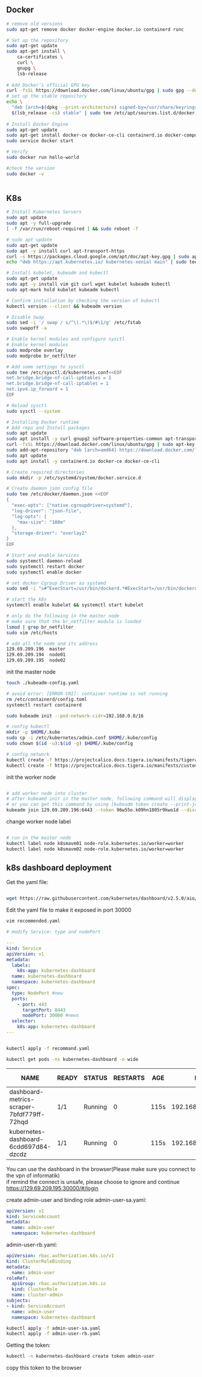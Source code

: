 ## Docker

```sh
# remove old versions
sudo apt-get remove docker docker-engine docker.io containerd runc

# Set up the repository
sudo apt-get update
sudo apt-get install \
    ca-certificates \
    curl \
    gnupg \
    lsb-release
    
# Add Docker’s official GPG key
curl -fsSL https://download.docker.com/linux/ubuntu/gpg | sudo gpg --dearmor -o /usr/share/keyrings/docker-archive-keyring.gpg
# set up the stable repository
echo \
  "deb [arch=$(dpkg --print-architecture) signed-by=/usr/share/keyrings/docker-archive-keyring.gpg] https://download.docker.com/linux/ubuntu \
  $(lsb_release -cs) stable" | sudo tee /etc/apt/sources.list.d/docker.list > /dev/null
  
# Install Docker Engine
sudo apt-get update
sudo apt-get install docker-ce docker-ce-cli containerd.io docker-compose-plugin
sudo service docker start

# Verify
sudo docker run hello-world

#check the version
sudo docker -v
    
```



## K8s

```sh
# Install Kubernetes Servers
sudo apt update
sudo apt -y full-upgrade
[ -f /var/run/reboot-required ] && sudo reboot -f

# sudo apt update
sudo apt-get update
sudo apt -y install curl apt-transport-https
curl -s https://packages.cloud.google.com/apt/doc/apt-key.gpg | sudo apt-key add -
echo "deb https://apt.kubernetes.io/ kubernetes-xenial main" | sudo tee /etc/apt/sources.list.d/kubernetes.list

# Install kubelet, kubeadm and kubectl
sudo apt-get update
sudo apt -y install vim git curl wget kubelet kubeadm kubectl
sudo apt-mark hold kubelet kubeadm kubectl

# Confirm installation by checking the version of kubectl
kubectl version --client && kubeadm version

# Disable Swap
sudo sed -i '/ swap / s/^\(.*\)$/#\1/g' /etc/fstab
sudo swapoff -a

# Enable kernel modules and configure sysctl
# Enable kernel modules
sudo modprobe overlay
sudo modprobe br_netfilter

# Add some settings to sysctl
sudo tee /etc/sysctl.d/kubernetes.conf<<EOF
net.bridge.bridge-nf-call-ip6tables = 1
net.bridge.bridge-nf-call-iptables = 1
net.ipv4.ip_forward = 1
EOF

# Reload sysctl
sudo sysctl --system

# Installing Docker runtime
# Add repo and Install packages
sudo apt update
sudo apt install -y curl gnupg2 software-properties-common apt-transport-https ca-certificates
curl -fsSL https://download.docker.com/linux/ubuntu/gpg | sudo apt-key add -
sudo add-apt-repository "deb [arch=amd64] https://download.docker.com/linux/ubuntu $(lsb_release -cs) stable"
sudo apt update
sudo apt install -y containerd.io docker-ce docker-ce-cli

# Create required directories
sudo mkdir -p /etc/systemd/system/docker.service.d

# Create daemon json config file
sudo tee /etc/docker/daemon.json <<EOF
{
  "exec-opts": ["native.cgroupdriver=systemd"],
  "log-driver": "json-file",
  "log-opts": {
    "max-size": "100m"
  },
  "storage-driver": "overlay2"
}
EOF

# Start and enable Services
sudo systemctl daemon-reload 
sudo systemctl restart docker
sudo systemctl enable docker

# set docker Cgroup Driver as systemd
sudo sed -i "s#^ExecStart=/usr/bin/dockerd.*#ExecStart=/usr/bin/dockerd -H fd:// --containerd=/run/containerd/containerd.sock --exec-opt native.cgroupdriver=systemd#g" /usr/lib/systemd/system/docker.service

# start the k8s
systemctl enable kubelet && systemctl start kubelet

# only do the following in the master node
# make sure that the br_netfilter module is loaded
lsmod | grep br_netfilter
sudo vim /etc/hosts

# add all the node and its address
129.69.209.196  master
129.69.209.194  node01
129.69.209.195  node02

```

init the master node  

```sh
touch ./kubeadm-config.yaml

# avoid error: [ERROR CRI]: container runtime is not running
rm /etc/containerd/config.toml
systemctl restart containerd

sudo kubeadm init --pod-network-cidr=192.168.0.0/16

# config kubectl
mkdir -p $HOME/.kube
sudo cp -i /etc/kubernetes/admin.conf $HOME/.kube/config
sudo chown $(id -u):$(id -g) $HOME/.kube/config

# config network
kubectl create -f https://projectcalico.docs.tigera.io/manifests/tigera-operator.yaml
kubectl create -f https://projectcalico.docs.tigera.io/manifests/custom-resources.yaml

```

init the worker node  

```sh

# add worker node into cluster
# after kubeamd init in the master node, following command will display
# or you can get this command by using [kubeadm token create --print-join-command]
kubeadm join 129.69.209.196:6443 --token 96w55o.k09hn1805r9kwo1d --discovery-token-ca-cert-hash sha256:8095efe3fefa61af99de16e6d6ed421f453c1f9ad46527fbd854caf182569479

``` 

change worker node label  

```sh

# run in the master node
kubectl label node k8smavm01 node-role.kubernetes.io/worker=worker
kubectl label node k8smavm02 node-role.kubernetes.io/worker=worker

```

## k8s dashboard deployment

Get the yaml file:

```sh

wget https://raw.githubusercontent.com/kubernetes/dashboard/v2.5.0/aio/deploy/recommended.yaml

```

Edit the yaml file to make it exposed in port 30000

```sh
vim recommended.yaml

# modify Service: type and nodePort
```

```yaml
---
kind: Service
apiVersion: v1
metadata:
  labels:
    k8s-app: kubernetes-dashboard
  name: kubernetes-dashboard
  namespace: kubernetes-dashboard
spec:
  type: NodePort #new
  ports:
    - port: 443
      targetPort: 8443
      nodePort: 30000 #news
  selector:
    k8s-app: kubernetes-dashboard
---
```

```sh

kubectl apply -f recommand.yaml

kubectl get pods -ns kubernetes-dashboard -o wide
```

|                          NAME                    |   READY  |    STATUS  |  RESTARTS  |   AGE  |          IP         |    NODE    |   NOMINATED NODE |
| ------------------------------------------------ | -------- | ---------- | ---------- | ------ | ------------------- | ---------- | -----------------|
| dashboard-metrics-scraper-7bfdf779ff-72hqd       | 1/1      | Running    |      0     |   115s |   192.168.182.194   |  <none>    |     <none>       |
| kubernetes-dashboard-6cdd697d84-dzcdz            | 1/1      | Running    |      0     |   115s |   192.168.182.194   |  <none>    |     <none>       |

You can use the dashboard in the browser(Please make sure you connect to the vpn of informatik)  
if remind the connect is unsafe, please choose to ignore and continue
https://129.69.209.195:30000/#/login  

create admin-user and binding role
admin-user-sa.yaml:  
```yaml
apiVersion: v1
kind: ServiceAccount
metadata:
  name: admin-user
  namespace: kubernetes-dashboard
```
admin-user-rb.yaml:  
```yaml
apiVersion: rbac.authorization.k8s.io/v1
kind: ClusterRoleBinding
metadata:
  name: admin-user
roleRef:
  apiGroup: rbac.authorization.k8s.io
  kind: ClusterRole
  name: cluster-admin
subjects:
- kind: ServiceAccount
  name: admin-user
  namespace: kubernetes-dashboard
```

```sh
kubectl apply -f admin-user-sa.yaml
kubectl apply -f admin-user-rb.yaml
```
Getting the token:
```sh
kubectl -n kubernetes-dashboard create token admin-user
```

copy this token to the browser  